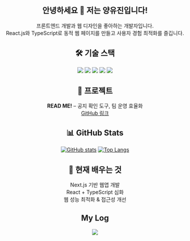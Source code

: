 <div align="center">

<h2>안녕하세요 👋 저는 양유진입니다!</h2>
<p>프론트엔드 개발과 웹 디자인을 좋아하는 개발자입니다.<br/>
React.js와 TypeScript로 동적 웹 페이지를 만들고 사용자 경험 최적화를 즐깁니다.</p>

## 🛠 기술 스택
<img src="https://img.shields.io/badge/JavaScript-F7DF1E?style=flat-square&logo=JavaScript&logoColor=white"/>
<img src="https://img.shields.io/badge/TypeScript-3178C6?style=flat-square&logo=TypeScript&logoColor=white"/>
<img src="https://img.shields.io/badge/React-087EA4?style=flat-square&logo=React&logoColor=white"/>
<img src="https://img.shields.io/badge/Next.js-000000?style=flat-square&logo=Next.js&logoColor=white"/>
<img src="https://img.shields.io/badge/Tailwind-06B6D4?style=flat-square&logo=TailwindCSS&logoColor=white"/> <br/>

## 🔗 프로젝트
**READ ME!** – 공지 확인 도구, 팀 운영 효율화  
[GitHub 링크](https://github.com/uxxin/read-me)

## 📊 GitHub Stats
[![GitHub stats](https://github-readme-stats.vercel.app/api?username=uxxin&show_icons=true&theme=radical&count_private=true)](https://github.com/uxxin/github-readme-stats)
[![Top Langs](https://github-readme-stats.vercel.app/api/top-langs/?username=uxxin&layout=compact&theme=radical)](https://github.com/uxxin/github-readme-stats)

## 🌱 현재 배우는 것
Next.js 기반 웹앱 개발  
React + TypeScript 심화  
웹 성능 최적화 & 접근성 개선


## My Log
<a href="https://velog.io/@uxxin2da"> <img src="https://img.shields.io/badge/Velog-20C997?style=flat-square&logo=Velog&logoColor=white"/></a>

</div>
